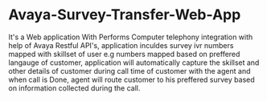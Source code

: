 # Avaya-Survey-Transfer-Web-App
It's a Web application With Performs Computer telephony integration with help of Avaya Restful API's,
application inculdes survey ivr numbers mapped with skillset of user e.g numbers mapped based on preffered langauge of customer,
application will automatically capture the skillset and other details of customer during call time of customer with the agent and when call is Done,
agent will route customer to his preffered survey based on information collected during the call.

